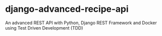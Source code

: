 # django-advanced-recipe-api
An advanced REST API with Python, Django REST Framework and Docker using Test Driven Development (TDD)
